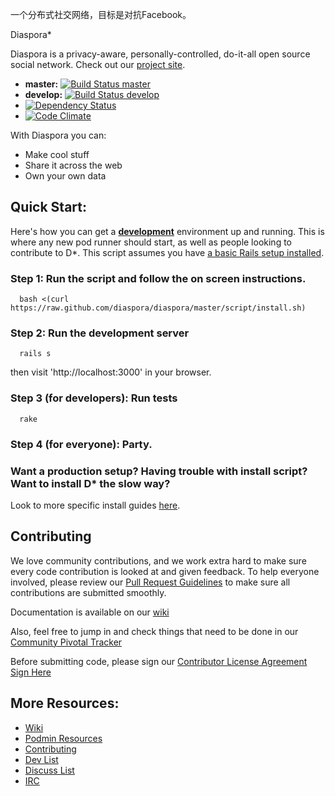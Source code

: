 一个分布式社交网络，目标是对抗Facebook。 

Diaspora*

Diaspora is a privacy-aware, personally-controlled, do-it-all open source social network. Check out our [project site](http://diasporaproject.org).

* **master:** [![Build Status master](https://secure.travis-ci.org/diaspora/diaspora.png?branch=master)](http://travis-ci.org/diaspora/diaspora)
* **develop:** [![Build Status develop](https://secure.travis-ci.org/diaspora/diaspora.png?branch=develop)](http://travis-ci.org/diaspora/diaspora)
* [![Dependency Status](https://gemnasium.com/diaspora/diaspora.png?travis)](https://gemnasium.com/diaspora/diaspora)
* [![Code Climate](https://codeclimate.com/github/diaspora/diaspora.png)](https://codeclimate.com/github/diaspora/diaspora)


With Diaspora you can:

- Make cool stuff
- Share it across the web
- Own your own data


## Quick Start:

Here's how you can get a **[development](http://guides.rubyonrails.org/getting_started.html)** environment up and running.  This is where any new pod runner should start, as well as people
looking to contribute to D*.  This script assumes you have [a basic Rails setup installed](http://railsapps.github.com/installing-rails-3-1.html).

### Step 1: Run the script and follow the on screen instructions.
```
  bash <(curl https://raw.github.com/diaspora/diaspora/master/script/install.sh)
```


### Step 2: Run the development server
```
  rails s
```

then visit 'http://localhost:3000' in your browser.

### Step 3 (for developers): Run tests
```
  rake
```

### Step 4 (for everyone): Party.


### Want a production setup? Having trouble with install script? Want to install D* the slow way?
  Look to more specific install guides [here](https://github.com/diaspora/diaspora/wiki/Installation-Guides).

## Contributing
We love community contributions, and we work extra hard to make sure every code contribution is looked at and given feedback. 
To help everyone involved, please review our [Pull Request Guidelines](https://github.com/diaspora/diaspora/wiki/Pull-Request-Guidelines)
to make sure all contributions are submitted smoothly.

Documentation is available on our [wiki](https://github.com/diaspora/diaspora/wiki)

Also, feel free to jump in and check things that need to be done in our [Community Pivotal Tracker](https://www.pivotaltracker.com/projects/61641#)

Before submitting code, please sign our [Contributor License Agreement](https://github.com/diaspora/diaspora/wiki/New-CLA--12-13-10) [Sign Here](https://spreadsheets.google.com/a/joindiaspora.com/spreadsheet/viewform?formkey=dFdRTnY0TGtfaklKQXZNUndsMlJ2eGc6MQ)

## More Resources:

- [Wiki](https://github.com/diaspora/diaspora/wiki)
- [Podmin Resources](https://github.com/diaspora/diaspora/wiki/Podmin-Resources)
- [Contributing](https://github.com/diaspora/diaspora/wiki/Getting-Started-With-Contributing)
- [Dev List](https://groups.google.com/forum/?fromgroups#!forum/diaspora-dev)
- [Discuss List](https://groups.google.com/forum/?fromgroups#!forum/diaspora-discuss)
- [IRC](https://github.com/diaspora/diaspora/wiki/How-we-use-IRC)
